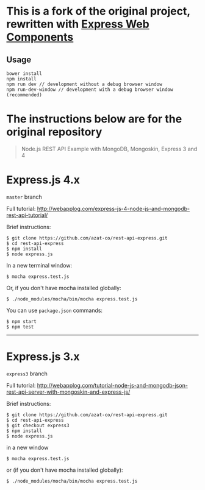 # This is a fork of the original project, rewritten with [Express Web Components](https://github.com/scramjs/express-web-components)

## Usage
```
bower install
npm install
npm run dev // development without a debug browser window
npm run-dev-window // development with a debug browser window (recommended)
```

# The instructions below are for the original repository

> Node.js REST API Example with MongoDB, Mongoskin, Express 3 and 4

# Express.js 4.x

`master` branch

Full tutorial: <http://webapplog.com/express-js-4-node-js-and-mongodb-rest-api-tutorial/>

Brief instructions:

```
$ git clone https://github.com/azat-co/rest-api-express.git
$ cd rest-api-express
$ npm install
$ node express.js
```

In a new terminal window:

```
$ mocha express.test.js
```

Or, if you don't have mocha installed globally:

```
$ ./node_modules/mocha/bin/mocha express.test.js
```

You can use `package.json` commands:

```
$ npm start
$ npm test
```

---

# Express.js 3.x

`express3` branch

Full tutorial: <http://webapplog.com/tutorial-node-js-and-mongodb-json-rest-api-server-with-mongoskin-and-express-js/>

Brief instructions:

```
$ git clone https://github.com/azat-co/rest-api-express.git
$ cd rest-api-express
$ git checkout express3
$ npm install
$ node express.js
```

in a new window

```
$ mocha express.test.js
```

or (if you don't have mocha installed globally):

```
$ ./node_modules/mocha/bin/mocha express.test.js
```
